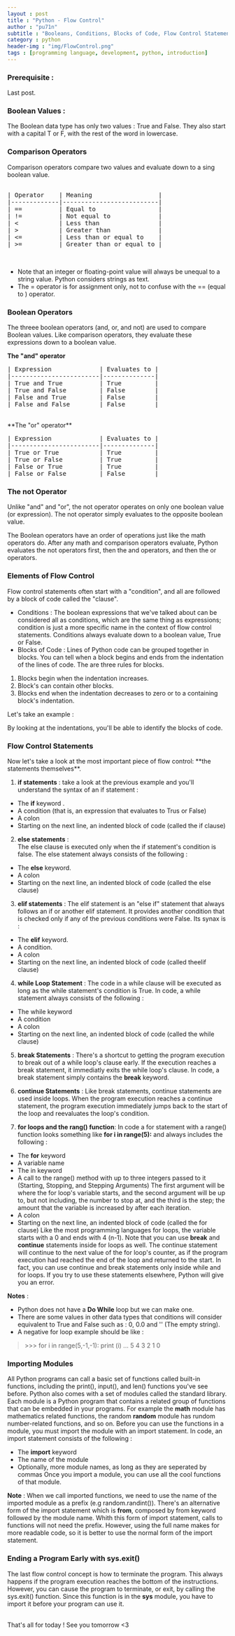 ```yaml
---
layout : post
title : "Python - Flow Control"
author : "pu71n"
subtitle : "Booleans, Conditions, Blocks of Code, Flow Control Statements and Modules."
category : python 
header-img : "img/FlowControl.png"
tags : [programming language, development, python, introduction]
--- 
```



### Prerequisite : 
Last post.


### Boolean Values : 
The Boolean data type has only two values : True and False.
They also start with a capital T or F, with the rest of the word in lowercase. 

### Comparison Operators 
Comparison operators compare two values and evaluate down to a sing boolean value. 

<pre>

| Operator    | Meaning                  |
|-------------|--------------------------|
| ==          | Equal to                 |
| !=          | Not equal to             |
| <           | Less than                |
| >           | Greater than             |
| <=          | Less than or equal to    |
| >=          | Greater than or equal to |


</pre>


<script src="https://gist.github.com/pu71n/25a79b6f9784b7a8b5068d502d703e36.js"></script>

* Note that an integer or floating-point value will always be unequal to a string value. Python considers strings as text. 
* The = operator is for assignment only, not to confuse with the == (equal to ) operator. 


### Boolean Operators 

The threee boolean operators (and, or, and not) are used to compare Boolean values. Like comparison operators, they evaluate these expressions down to a boolean value. 


**The "and" operator**
<br>
<pre>
| Expression             | Evaluates to |
|------------------------|--------------|
| True and True          | True         |
| True and False         | False        |
| False and True         | False        |
| False and False        | False        |
</pre>
<br>
**The "or" operator**
<pre>
| Expression             | Evaluates to |
|------------------------|--------------|
| True or True           | True         |
| True or False          | True         |
| False or True          | True         |
| False or False         | False        |
</pre>

### The not Operator 
Unlike "and" and "or", the not operator operates on only one boolean value (or expression). The not operator simply evaluates to the opposite boolean value. 

<script src="https://gist.github.com/pu71n/dd5365f135cf9078ac6a15b34c5d3269.js"></script>

The Boolean operators have an order of operations just like the math operators do. After any math and comparison operators evaluate, Python evaluates the not operators first, then the and operators, and then the or operators.


### Elements of Flow Control 
Flow control statements often start with a "condition", and all are followed by a block of code called the "clause". 
* Conditions :
The boolean expressions that we've talked about can be considered all as conditions, which are the same thing as expressions; condition is just a more specific name in the context of flow control statements. Conditions always evaluate down to a boolean value, True or False. 
* Blocks of Code : 
Lines of Python code can be grouped together in blocks. You can tell when a block begins and ends from the indentation of the lines of code. The are three rules for blocks. 
1. Blocks begin when the indentation increases. 
2. Block's can contain other blocks. 
3. Blocks end when the indentation decreases to zero or to a containing block's indentation. 

Let's take an example : 
<script src="https://gist.github.com/pu71n/7e96e6a9d1436518cfa97d4e557084dd.js"></script>

By looking at the indentations, you'll be able to identify the blocks of code. 	

### Flow Control Statements 
Now let's take a look at the most important piece of flow control: \*\*the statements themselves\*\*. 

1. **if statements** : take a look at the previous example and you'll understand the syntax of an if statement : 
* The **if** keyword .
* A condition (that is, an expression that evaluates to Trus or False) 
* A colon
* Starting on the next line, an indented block of code (called the if clause) 

2. **else statements** :  
The else clause is executed only when the if statement's condition is false. 
The else statement always consists of the following :
* The **else** keyword. 
* A colon
* Starting on the next line, an indented block of code (called the else clause)

3. **elif statements** : 
The elif statement is an "else if" statement that always follows an if or another elif statement. It provides another condition that is checked only if any of the previous conditions were False. Its synax is : 
* The **elif** keyword. 
* A condition. 
* A colon
* Starting on the next line, an indented block of code (called theelif clause)

4. **while Loop Statement** :
The code in a while clause will be executed as long as the while statement's condition is True. In code, a while statement always consists of the following : 
* The while keyword
* A condition
* A colon
* Starting on the next line, an indented block of code (called the while clause)

5. **break Statements** :
There's a shortcut to getting the program execution to break out of a while loop's clause early. If the execution reaches a break statement, it immediatly exits the while loop's clause. In code, a break statement simply contains the **break** keyword. 

6. **continue Statements** : 
Like break statements, continue statements are used inside loops. When the program execution reaches a continue statement, the program execution immediately jumps back to the start of the loop and reevaluates the loop's condition.

7. **for loops and the rang() function**:
In code a for statement with a range() function looks something like **for i in range(5):** and always includes the following : 
* The **for** keyword 
* A variable name 
* The in keyword
* A call to the range() method with up to three integers passed to it (Starting, Stopping, and Stepping Arguments)
The first argument will be where the for loop's variable starts, and the second argument will be up to, but not including, the number to stop at, and the third is the step; the amount that the variable is increased by after each iteration.
* A colon
* Starting on the next line, an indented block of code (called the for clause)
Like the most programming languages for loops, the variable starts with a 0 and ends with 4 (n-1).
Note that you can use **break** and **continue** statements inside for loops as well. The continue statement will continue to the next value of the for loop's counter, as if the program execution had reached the end of the loop and returned to the start. In fact, you can use continue and break statements only inside while and for loops. If you try to use these statements elsewhere, Python will give you an error. 

**Notes** :
* Python does not have a **Do While** loop but we can make one.
* There are some values in other data types that conditions will consider equivalent to True and False such as : 0, 0.0 and '' (The empty string). 
* A negative for loop example should be like :
>\>\>\> for i in range(5,-1,-1): print (i)
...
5
4
3
2
1
0

### Importing Modules 
All Python programs can call a basic set of functions called built-in functions, including the print(), input(), and len() functions you've see before. Python also comes with a set of modules called the standard library. Each module is a Python program that contains a related group of functions that can be embedded in your programs. For example the **math** module has mathematics related functions, the random **random** module has rundom number-related functions, and so on.
Before you can use the functions in a module, you must import the module with an import statement. In code, an import statement consists of the following : 
* The **import** keyword
* The name of the module
* Optionally, more module names, as long as they are seperated by commas
Once you import a module, you can use all the cool functions of that module. 



**Note** : When we call imported functions, we need to use the name of the imported module as a prefix (e.g random.randint()). There's an alternative form of the import statement which is **from**, composed by from keyword followed by the module name. Whith this form of import statement, calls to functions will not need the prefix. However, using the full name makes for more readable code, so it is better to use the normal form of the import statement. 


### Ending a Program Early with sys.exit() 
The last flow control concept is how to terminate the program. This always happens if the program execution reaches the bottom of the instructions. However, you can cause the program to terminate, or exit, by calling the sys.exit() function. Since this function is in the **sys** module, you have to import it before your program can use it. 

<br>
That's all for today ! See you tomorrow <3


